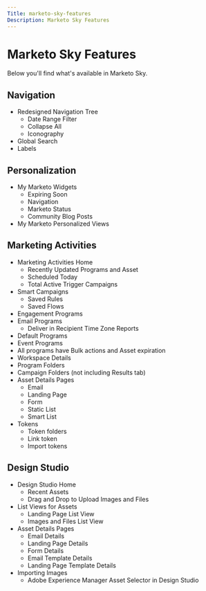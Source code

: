 ```yaml
---
Title: marketo-sky-features
Description: Marketo Sky Features
---
```


# Marketo Sky Features

Below you'll find what's available in Marketo Sky.

## Navigation

* Redesigned Navigation Tree
  * Date Range Filter
  * Collapse All
  * Iconography
* Global Search
* Labels

## Personalization

* My Marketo Widgets
  * Expiring Soon
  * Navigation
  * Marketo Status
  * Community Blog Posts
* My Marketo Personalized Views

## Marketing Activities

* Marketing Activities Home
  * Recently Updated Programs and Asset
  * Scheduled Today
  * Total Active Trigger Campaigns
* Smart Campaigns
  * Saved Rules
  * Saved Flows
* Engagement Programs
* Email Programs
  * Deliver in Recipient Time Zone Reports
* Default Programs
* Event Programs
* All programs  have Bulk actions and Asset expiration
* Workspace Details
* Program Folders
* Campaign Folders (not including Results tab)
* Asset Details Pages
  * Email
  * Landing Page
  * Form
  * Static List
  * Smart List
* Tokens
  * Token folders
  * Link token
  * Import tokens

## Design Studio

* Design Studio Home
  * Recent Assets
  * Drag and Drop to Upload Images and Files
* List Views for Assets
  * Landing Page List View
  * Images and Files List View
* Asset Details Pages
  * Email Details
  * Landing Page Details
  * Form Details
  * Email Template Details
  * Landing Page Template Details
* Importing Images
  * Adobe Experience Manager Asset Selector in Design Studio
